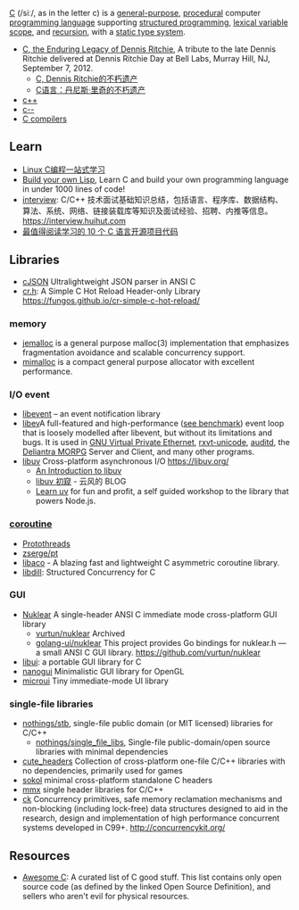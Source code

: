 [C](https://en.wikipedia.org/wiki/C_(programming_language)) (/siː/, as in the letter c) is a [general-purpose](https://en.wikipedia.org/wiki/General-purpose_language), [procedural](https://en.wikipedia.org/wiki/Procedural_programming) computer [programming language](https://en.wikipedia.org/wiki/Programming_language) supporting [structured programming](https://en.wikipedia.org/wiki/Structured_programming), [lexical variable scope](https://en.wikipedia.org/wiki/Lexical_variable_scope), and [recursion](https://en.wikipedia.org/wiki/Recursion_(computer_science)), with a [static type system](https://en.wikipedia.org/wiki/Static_type_system). 


- [C, the Enduring Legacy of Dennis Ritchie](http://www.cs.columbia.edu/~aho/Talks/12-09-07_DMR.pdf), A tribute to the late Dennis Ritchie delivered at Dennis Ritchie Day at Bell Labs, Murray Hill, NJ, September 7, 2012. 
  - [C, Dennis Ritchie的不朽遗产](https://www.ituring.com.cn/article/12901)
  - [C语言：丹尼斯·里奇的不朽遗产](https://www.ituring.com.cn/article/14315)
- [c++](cpp)
- [c--](https://www.cs.tufts.edu/~nr/c--/index.html)
- [C compilers](compiler#C)



## Learn
- [Linux C编程一站式学习](https://github.com/learning-linux-c-cpp/akabook)
- [Build your own Lisp](https://github.com/orangeduck/BuildYourOwnLisp), Learn C and build your own programming language in under 1000 lines of code!
- [interview](https://github.com/huihut/interview): C/C++ 技术面试基础知识总结，包括语言、程序库、数据结构、算法、系统、网络、链接装载库等知识及面试经验、招聘、内推等信息。 https://interview.huihut.com
- [最值得阅读学习的 10 个 C 语言开源项目代码](https://my.oschina.net/zhoukuo/blog/335788#OSC_h3_2)



## Libraries
- [cJSON](https://github.com/DaveGamble/cJSON) Ultralightweight JSON parser in ANSI C
- [cr.h](https://github.com/fungos/cr): A Simple C Hot Reload Header-only Library https://fungos.github.io/cr-simple-c-hot-reload/

### memory
- [jemalloc](https://github.com/jemalloc/jemalloc) is a general purpose malloc(3) implementation that emphasizes fragmentation avoidance and scalable concurrency support. 
- [mimalloc](https://github.com/microsoft/mimalloc) is a compact general purpose allocator with excellent performance.

### I/O event
- [libevent](https://github.com/libevent/libevent) – an event notification library
- [libev](http://software.schmorp.de/pkg/libev.html)A full-featured and high-performance ([see benchmark](http://libev.schmorp.de/bench.html)) event loop that is loosely modelled after libevent, but without its limitations and bugs. It is used in [GNU Virtual Private Ethernet](http://software.schmorp.de/pkg/gvpe.html), [rxvt-unicode](http://software.schmorp.de/pkg/rxvt-unicode.html), [auditd](http://people.redhat.com/sgrubb/audit/), the [Deliantra MORPG](http://www.deliantra.net/) Server and Client, and many other programs.
- [libuv](https://github.com/libuv/libuv) Cross-platform asynchronous I/O https://libuv.org/
  - [An Introduction to libuv](https://github.com/nikhilm/uvbook)
  - [libuv 初窥](http://blog.codingnow.com/2012/01/libuv.html) - 云风的 BLOG
  - [Learn uv](https://github.com/thlorenz/learnuv) for fun and profit, a self guided workshop to the library that powers Node.js.

### [coroutine](https://en.wikipedia.org/wiki/Coroutine)
- [Protothreads](http://dunkels.com/adam/pt/index.html)
- [zserge/pt](https://github.com/zserge/pt)
- [libaco](https://github.com/hnes/libaco) - A blazing fast and lightweight C asymmetric coroutine library.
- [libdill](http://libdill.org/index.html): Structured Concurrency for C

### GUI
- [Nuklear](https://github.com/Immediate-Mode-UI/Nuklear) A single-header ANSI C immediate mode cross-platform GUI library
  - [vurtun/nuklear](https://github.com/vurtun/nuklear) Archived
  - [golang-ui/nuklear](https://github.com/golang-ui/nuklear) This project provides Go bindings for nuklear.h — a small ANSI C GUI library. https://github.com/vurtun/nuklear
- [libui](https://github.com/andlabs/libui): a portable GUI library for C
- [nanogui](https://github.com/wjakob/nanogui) Minimalistic GUI library for OpenGL
- [microui](https://github.com/rxi/microui) Tiny immediate-mode UI library

### single-file libraries
- [nothings/stb](https://github.com/nothings/stb), single-file public domain (or MIT licensed) libraries for C/C++
  - [nothings/single_file_libs](https://github.com/nothings/single_file_libs), Single-file public-domain/open source libraries with minimal dependencies
- [cute_headers](https://github.com/RandyGaul/cute_headers) Collection of cross-platform one-file C/C++ libraries with no dependencies, primarily used for games
- [sokol](https://github.com/floooh/sokol) minimal cross-platform standalone C headers
- [mmx](https://github.com/vurtun/mmx) single header libraries for C/C++
- [ck](https://github.com/concurrencykit/ck) Concurrency primitives, safe memory reclamation mechanisms and non-blocking (including lock-free) data structures designed to aid in the research, design and implementation of high performance concurrent systems developed in C99+. http://concurrencykit.org/



## Resources
- [Awesome C](https://github.com/kozross/awesome-c): A curated list of C good stuff. This list contains only open source code (as defined by the linked Open Source Definition), and sellers who aren't evil for physical resources.
